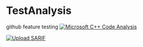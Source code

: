 # TestAnalysis
github feature testing 
[![Microsoft C++ Code Analysis](https://github.com/xls/TestAnalysis/actions/workflows/msvc-analysis.yml/badge.svg)](https://github.com/xls/TestAnalysis/actions/workflows/msvc-analysis.yml)

[![Upload SARIF](https://github.com/xLs/TestAnalysis/actions/workflows/codeql-analysis.yml/badge.svg)](https://github.com/xLs/TestAnalysis/actions/workflows/codeql-analysis.yml)
